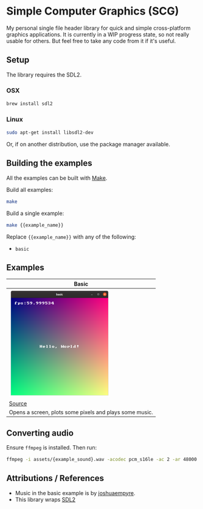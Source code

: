 # Simple Computer Graphics (SCG)

My personal single file header library for quick and simple cross-platform graphics applications. It is currently in a WIP progress state, so not really usable for others. But feel free to take any code from it if it's useful.

## Setup

The library requires the SDL2.

### OSX

```sh
brew install sdl2
```

### Linux

```sh
sudo apt-get install libsdl2-dev
```

Or, if on another distribution, use the package manager available.

## Building the examples

All the examples can be built with [Make](https://www.gnu.org/software/make/).

Build all examples:

```sh
make
```

Build a single example:

```sh
make {{example_name}}
```

Replace `{{example_name}}` with any of the following:

* `basic`

## Examples

| Basic         |
| ------------- |
| ![basic](/previews/basic.png) |
| [Source](/examples/basic.c) |
| Opens a screen, plots some pixels and plays some music. |

## Converting audio

Ensure `ffmpeg` is installed. Then run:

```sh
ffmpeg -i assets/{example_sound}.wav -acodec pcm_s16le -ac 2 -ar 48000 assets/{example_sound_output}.wav
```

## Attributions / References

- Music in the basic example is by [joshuaempyre](https://freesound.org/people/joshuaempyre/).
- This library wraps [SDL2](https://www.libsdl.org/)
